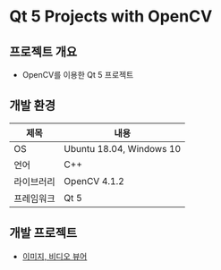 # Qt 5 Projects with OpenCV

## 프로젝트 개요
* OpenCV를 이용한 Qt 5 프로젝트

## 개발 환경
제목 | 내용
--------- | --------
OS | Ubuntu 18.04, Windows 10
언어 | C++
라이브러리 | OpenCV 4.1.2
프레임워크 | Qt 5

## 개발 프로젝트
* [이미지, 비디오 뷰어](./image-video-viewer)
